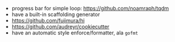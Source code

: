 * progress bar for simple loop: https://github.com/noamraph/tqdm
* have a built-in scaffolding generator
 * https://github.com/fujimura/hi
 * https://github.com/audreyr/cookiecutter
* have an automatic style enforce/formatter, ala `gofmt`
